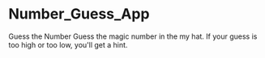# Number_Guess_App
Guess the Number Guess the magic number in the my hat. If your guess is too high or too low, you'll get a hint.
